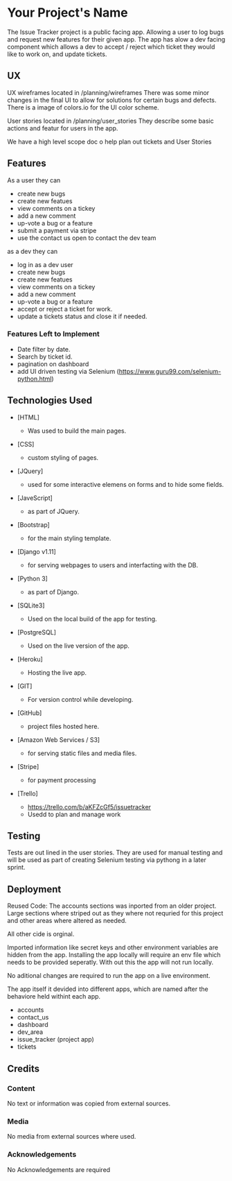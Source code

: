 # Your Project's Name

The Issue Tracker project is a public facing app.  Allowing a user to log bugs and request new features for their given app.
The app has alow a dev facing component which allows a dev to accept / reject which ticket they would like to work on, and update tickets.
 
## UX

UX wireframes located in /planning/wireframes
There was some minor changes in the final UI to allow for solutions for certain bugs and defects. There is a image of colors.io for the UI color scheme.

User stories located in /planning/user_stories
They describe some basic actions and featur for users in the app. 

We have a high level scope doc o help plan out tickets and User Stories



## Features

As a user they can
- create new bugs
- create new featues
- view comments on a tickey
- add a new comment
- up-vote a bug or a feature
- submit a payment via stripe
- use the contact us open to contact the dev team

as a dev they can
- log in as a dev user
- create new bugs
- create new featues
- view comments on a tickey
- add a new comment
- up-vote a bug or a feature
- accept or reject a ticket for work.
- update a tickets status and close it if needed.

### Features Left to Implement
- Date filter by date.
- Search by ticket id.
- pagination on dashboard
- add UI driven testing via Selenium (https://www.guru99.com/selenium-python.html)

## Technologies Used

- [HTML]
    - Was used to build the main pages.

- [CSS]
    - custom styling of pages.

- [JQuery]
    - used for some interactive elemens on forms and to hide some fields.

- [JaveScript]
    - as part of JQuery.

- [Bootstrap]
    - for the main styling template.

- [Django v1.11]
    - for serving webpages to users and interfacting with the DB.

- [Python 3]
    - as part of Django.

- [SQLite3]
    - Used on the local build of the app for testing.

- [PostgreSQL]
    - Used on the live version of the app.

- [Heroku]
    - Hosting the live app.

- [GIT]
    - For version control while developing.

- [GitHub]
    - project files hosted here.

- [Amazon Web Services / S3]
    - for serving static files and media files.

- [Stripe]
    - for payment processing

- [Trello]
    - https://trello.com/b/aKFZcGf5/issuetracker
    - Usedd to plan and manage work


## Testing

Tests are out lined in the user stories.  They are used for manual testing and will be used as part of creating Selenium testing via pythong in a later sprint.

## Deployment

Reused Code: The accounts sections was inported from an older project.  Large sections where striped out as they where not requried for this project and other areas where altered as needed.

All other cide is orginal.

Imported information like secret keys and other environment variables are hidden from the app.  Installing the app locally  will require an env file which needs to be provided seperatly.  With out this the app will not run locally.

No aditional changes are required to run the app on a live environment.

The app itself it devided into different apps, which are named after the behaviore held withint each app.
- accounts
- contact_us
- dashboard
- dev_area
- issue_tracker (project app)
- tickets

## Credits

### Content
No text or information was copied from external sources.

### Media
No media from external sources where used.

### Acknowledgements

No Acknowledgements are required